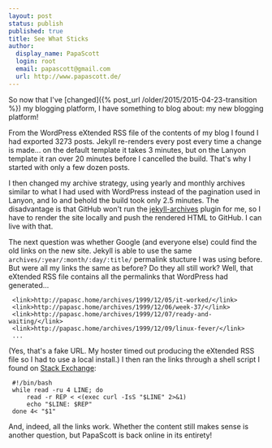 ```yaml
---
layout: post
status: publish
published: true
title: See What Sticks
author:
  display_name: PapaScott
  login: root
  email: papascott@gmail.com
  url: http://www.papascott.de/
---
```

So now that I've [changed]({% post_url /older/2015/2015-04-23-transition %}) my blogging platform, I have something to blog about: my new blogging platform!

From the WordPress eXtended RSS file of the contents of my blog I found I had exported 3273 posts. Jekyll re-renders every post every time a change is made... on the default template it takes 3 minutes, but on the Lanyon template it ran over 20 minutes before I cancelled the build. That's why I started with only a few dozen posts.

I then changed my archive strategy, using yearly and monthly archives similar to what I had used with WordPress instead of the pagination used in Lanyon, and lo and behold the build took only 2.5 minutes. The disadvantage is that GitHub won't run the [jekyll-archives](https://github.com/jekyll/jekyll-archives) plugin for me, so I have to render the site locally and push the rendered HTML to GitHub. I can live with that.

The next question was whether Google (and everyone else) could find the old links on the new site. Jekyll is able to use the same `archives/:year/:month/:day/:title/` permalink stucture I was using before. But were all my links the same as before? Do they all still work? Well, that eXtended RSS file contains all the permalinks that WordPress had generated...

     <link>http://papasc.home/archives/1999/12/05/it-worked/</link>
     <link>http://papasc.home/archives/1999/12/06/week-37/</link>
     <link>http://papasc.home/archives/1999/12/07/ready-and-waiting/</link>
     <link>http://papasc.home/archives/1999/12/09/linux-fever/</link>
     ...

(Yes, that's a fake URL. My hoster timed out producing the eXtended RSS file so I had to use a local install.) I then ran the links through a shell script I found on [Stack Exchange](http://stackoverflow.com/questions/25135347/how-to-check-status-of-urls-from-text-file-using-bash-shell-script):

     #!/bin/bash
     while read -ru 4 LINE; do
         read -r REP < <(exec curl -IsS "$LINE" 2>&1)
         echo "$LINE: $REP"
     done 4< "$1"

And, indeed, all the links work. Whether the content still makes sense is another question, but PapaScott is back online in its entirety!
